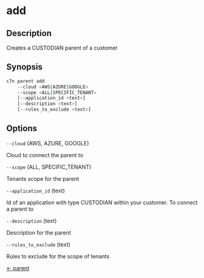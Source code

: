 # add

## Description

Creates a CUSTODIAN parent of a customer

## Synopsis

```bash
c7n parent add
    --cloud <AWS|AZURE|GOOGLE>
    --scope <ALL|SPECIFIC_TENANT>
    [--application_id <text>]
    [--description <text>]
    [--rules_to_exclude <text>]
```

## Options

`--cloud` (AWS, AZURE, GOOGLE) 

Cloud to connect the parent to

`--scope` (ALL, SPECIFIC_TENANT) 

Tenants scope for the parent

`--application_id` (text) 

Id of an application with type CUSTODIAN within your customer. To connect a parent to

`--description` (text) 

Description for the parent

`--rules_to_exclude` (text) 

Rules to exclude for the scope of tenants


[← parent](./index.md)